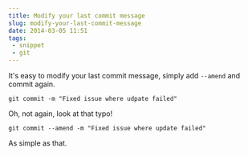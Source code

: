 ```yaml
---
title: Modify your last commit message
slug: modify-your-last-commit-message
date: 2014-03-05 11:51
tags: 
 - snippet
 - git
---
```

It's easy to modify your last commit message, simply add `--amend` and commit again.

    git commit -m "Fixed issue where udpate failed"

Oh, not again, look at that typo!

    git commit --amend -m "Fixed issue where update failed"

As simple as that.
